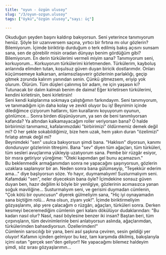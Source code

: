 ```yaml
---
title: "oyun - özgün ulusoy"
slug: "/3/oyun-ozgun.ulusoy"
tags: ["öykü","özgün ulusoy","sayı: üç"]

---
```

Okuduğun şeyden başını kaldırıp bakıyorsun. Seni yeterince tanımıyorum
henüz. Şöyle bir uzanıversem saçına, yırtıcı bir fırtına mı olur
gözlerin? Bilemiyorum. İçimde biriktirip durduğum o terk edilmiş bakış
açısını sunsam sana, sen de görebilir misin oradan dünyayı benim
gördüğüm gibi? Bilemiyorum. En derin türkülerimi vermeli miyim sana?
Tanımıyorum seni, korkuyorum... Korkuyorum türkülerimi kirletmenden.
Türkülerim, kayboluş anlarında elimden tutan, koşulsuz güven duyan
biricik dostlarımdır. Onları küçümsemeye kalkarsan, anlamsızlaşıverir
gözlerinin parlaklığı, geçip gitmek zorunda kalırım yanından senin.
Çünkü gitmezsem, eriyip yok olurum. Ölürüm. Tüm düşleri çalınmış bir
adam, ne için yaşasın ki? Tutunacak bir dalım kalmalı benim de daima!
Eğer kirletirsen türkülerimi, kendini kirletirsin, beni kirletirsin!\
Seni kendi kalıplarıma sokmaya çalıştığımın farkındayım. Seni
tanımıyorum, ve tanımadığım için daha kolay ve zevkli oluyor bu iş!
Beynimin içinde dilediğimce çiziyorum hatlarını, tüm kurallarını
koyuyorum oyunun, gönlümce... Sonra birden düşünüyorum, ya sen de beni
tanımlıyorsan kafanda? Ya altından kalkamayacağım roller veriyorsan
bana? O halde birbirimizi tanımamız, kafalarımızdaki "birbirimizi"
öldürmemiz demek değil mi? O her şekle sokabildiğimiz, bize hem uzak,
hem yakın duran "özelimizi" fırlatıp atmak değil mi?\
Beynimdeki "sen" usulca bakıyorsun şimdi bana. "Haklısın" diyorsun,
kanımı donduruyor gözlerinin titreşimi. Bana "sev" diyen tüm ağaçları,
tüm türküleri, tüm sesleri avuçlarıma yükleyip uzatıyorum sana. Pembe
bir rüzgâr esiyor, bir mısra getiriyor yüreğime: "Öteki kapımdan gel
bunu açamazsın."\
Bu beklenmedik armağanımdan sonra ne yapacağını şaşırıyorsun, gözlerin
uzaklara saplanıyor bir an. Neden sonra bana gülümseyip, "Teşekkür
ederim ama..." diye başlıyorsun söze. Yo hayır, duymamalıyım!
Susturmalıyım seni. Kafamdaki "sen", neler diyeceksin bana öyle?
İçimdekine sonsuz güven duyan ben, hazır değilim ki böyle bir yenilgiye,
gözlerinin acımasızca yanan soğuk maviliğine... Susturmalıyım seni, ve
gerisini duymadan cümlenin, "Çok kötü bir oyuncusun" diyerek gülmeliyim
sana, "Hiç iyi oynayamadın sana biçtiğim rolü... Ama olsun, ziyanı
yok!". İçimde biriktirmeliyim gözyaşlarımı, alıp yere çalacağım o
rüzgârı, ağaçları, türküleri sonra. Derken kesmeyi beceremediğim
cümlenin geri kalanı dökülüyor dudaklarından: "Bu kadarı nasıl olur?
Nasıl, nasıl böylesine benzer iki insan? Baştan beri, tüm çırpınışların,
tüm devinimlerinle beni anlatıyorsun aslında, ağaçlarımdan,
türkülerimden bahsediyorsun. Özellerimden!"\
Cümlenin sarsıcılığı bir yana, beni asıl şaşkına çeviren, sesin geldiği
yer oluyor! Kafamın içinden gelmiyor bu kez, tam karşımda dikilmiş,
bakışlarıyla içimi ısıtan "gerçek sen"den geliyor!! Ne yapacağımı
bilemez haldeyim şimdi, söz sırası gözyaşlarımın...
